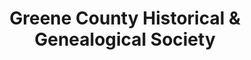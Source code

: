 ---
layout: repo
title: "Greene County Historical & Genealogical Society"
id: 1540
permalink: repos/1540/
---